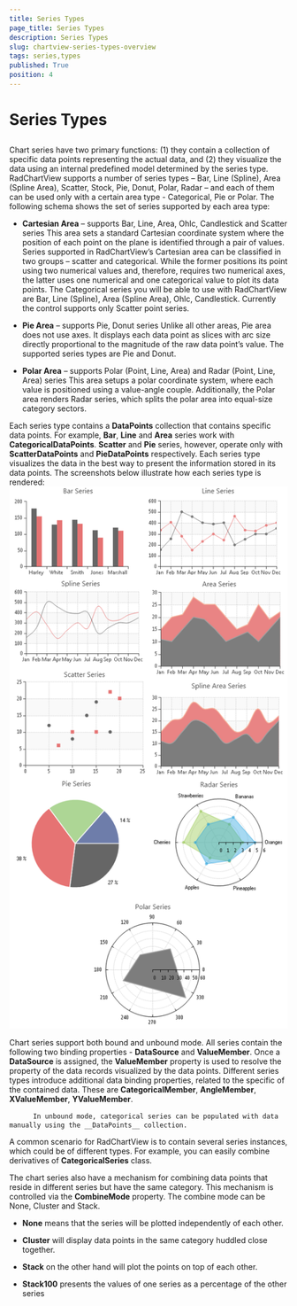 ```yaml
---
title: Series Types
page_title: Series Types
description: Series Types
slug: chartview-series-types-overview
tags: series,types
published: True
position: 4
---
```


# Series Types



## 

Chart series have two primary functions: (1) they contain a collection of specific data points representing the actual data,
          and (2) they visualize the data using an internal predefined model determined by the series type. RadChartView supports a number
          of series types – Bar, Line (Spline), Area (Spline Area), Scatter, Stock, Pie, Donut, Polar, Radar – and each of them can be used
          only with a certain area type - Categorical, Pie or Polar. The following schema shows the set of series supported by each area type:
        

* __Cartesian Area__ – supports Bar, Line, Area, Ohlc, Candlestick and Scatter series
            This area sets a standard Cartesian coordinate system where the position of each point on the plane is identified
              through a pair of values. Series supported in RadChartView’s Cartesian area can be classified in two groups –
              scatter and categorical. While the former positions its point using two numerical values and, therefore, requires
              two numerical axes, the latter uses one numerical and one categorical value to plot its data points. The Categorical
              series you will be able to use with RadChartView are Bar, Line (Spline), Area (Spline Area), Ohlc, Candlestick.
              Currently the control supports only Scatter point series.
            

* __Pie Area__ – supports Pie, Donut series
            Unlike all other areas, Pie area does not use axes. It displays each data point as slices with arc size directly proportional
              to the magnitude of the raw data point’s value. The supported series types are Pie and Donut.
            

* __Polar Area__ – supports Polar (Point, Line, Area) and Radar (Point, Line, Area) series
            This area setups a polar coordinate system, where each value is positioned using a value-angle couple. Additionally,
              the Polar area renders Radar series, which splits the polar area into equal-size category sectors.
            

Each series type contains a __DataPoints__ collection that contains specific data points. For example,
          __Bar__, __Line__ and __Area__ series work with
          __CategoricalDataPoints__. __Scatter__ and __Pie__ series,
          however, operate only with __ScatterDataPoints__ and __PieDataPoints__ respectively.
          Each series type visualizes the data in the best way to present the information stored in its data points.
          The screenshots below illustrate how each series type is rendered:
        ![](images/chartview-series-types-overview001.png)

Chart series support both bound and unbound mode. All series contain the following two binding properties - __DataSource__ and
          __ValueMember__. Once a __DataSource__ is assigned, the __ValueMember__ property is used
          to resolve the property of the data records visualized by the data points. Different series types introduce additional data binding properties, related
          to the specific of the contained data. These are __CategoricalMember__, __AngleMember__,
          __XValueMember__, __YValueMember__.

          In unbound mode, categorical series can be populated with data manually using the __DataPoints__ collection.
        

A common scenario for RadChartView is to contain several series instances, which could be of different types. For example, you can
          easily combine derivatives of __CategoricalSeries__ class.
        

The chart series also have a mechanism for combining data points that reside in different series but have the same category.
          This mechanism is controlled via the __CombineMode__ property. The combine mode can be None, Cluster and Stack.

        

* __None__ means that the series will be plotted independently of each other.

            

* __Cluster__ will display data points in the same category huddled close together.

            

* __Stack__ on the other hand will plot the points on top of each other.

            

* __Stack100__ presents the values of one series as a percentage of the other series
            
